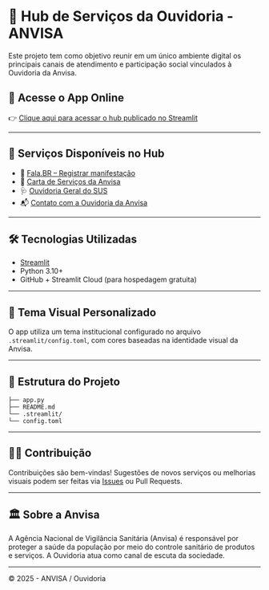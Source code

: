 # 🧭 Hub de Serviços da Ouvidoria - ANVISA

Este projeto tem como objetivo reunir em um único ambiente digital os principais canais de atendimento e participação social vinculados à Ouvidoria da Anvisa.

## 🔗 Acesse o App Online

👉 [Clique aqui para acessar o hub publicado no Streamlit](https://hub-ouvidoria-anvisa.streamlit.app)

---

## 📌 Serviços Disponíveis no Hub

- 📝 [Fala.BR – Registrar manifestação](https://falabr.cgu.gov.br/)
- 📄 [Carta de Serviços da Anvisa](https://www.gov.br/anvisa/pt-br/carta-de-servicos)
- 🩺 [Ouvidoria Geral do SUS](https://www.gov.br/saude/pt-br/assuntos/saude-ouvidoria)
- 📬 [Contato com a Ouvidoria da Anvisa](https://www.gov.br/anvisa/pt-br/canais_atendimento/ouvidoria)

---

## 🛠️ Tecnologias Utilizadas

- [Streamlit](https://streamlit.io/)
- Python 3.10+
- GitHub + Streamlit Cloud (para hospedagem gratuita)

---

## 🎨 Tema Visual Personalizado

O app utiliza um tema institucional configurado no arquivo `.streamlit/config.toml`, com cores baseadas na identidade visual da Anvisa.

---

## 📂 Estrutura do Projeto

```
├── app.py
├── README.md
└── .streamlit/
└── config.toml
```

---

## 🙋‍♂️ Contribuição

Contribuições são bem-vindas! Sugestões de novos serviços ou melhorias visuais podem ser feitas via [Issues](https://github.com/seu-usuario/seu-repositorio/issues) ou Pull Requests.

---

## 🏛️ Sobre a Anvisa

A Agência Nacional de Vigilância Sanitária (Anvisa) é responsável por proteger a saúde da população por meio do controle sanitário de produtos e serviços. A Ouvidoria atua como canal de escuta da sociedade.

---

© 2025 - ANVISA / Ouvidoria
